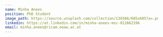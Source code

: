 ```yaml
---
name: Minha Anees
position: PhD Student
image_path: https://source.unsplash.com/collection/139386/605x605?a=.png
linkedin: https://at.linkedin.com/in/minha-anees-msc-012662196
email: minha.anees@ricam.oeaw.ac.at
---
```

